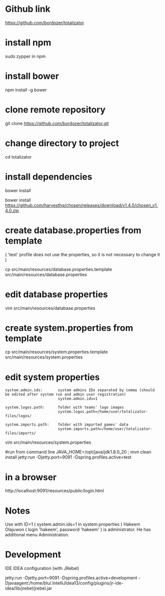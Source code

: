 # Github link
https://github.com/bordozer/totalizator

# install npm
sudo zypper in npm

# install bower
npm install -g bower

# clone remote repository
git clone https://github.com/bordozer/totalizator.git

# change directory to project
cd totalizator

# install dependencies
bower install

bower install https://github.com/harvesthq/chosen/releases/download/v1.4.0/chosen_v1.4.0.zip

# create database.properties from template
( 'test' profile does not use the properties, so it is not necessary to change it )

cp src/main/resources/database.properties.template src/main/resources/database.properties

# edit database properties
vim src/main/resources/database.properties

# create system.properties from template
cp src/main/resources/system.properties.template src/main/resources/system.properties

# edit system properties

	system.admin.ids:		system admins IDs separated by comma (should be edited after system run and admin user registration)
							system.admin.ids=1

 	system.logos.path: 		folder with teams' logo images
							system.logos.path=/home/user/totalizator-files/logos/

	system.imports.path:	folder with imported games' data
							system.imports.path=/home/user/totalizator-files/imports/

vim src/main/resources/system.properties

#run from command line
JAVA_HOME=/opt/java/jdk1.8.0_20 ; mvn clean install jetty:run -Djetty.port=9091 -Dspring.profiles.active=test

# in a browser
http://localhost:9091/resources/public/login.html

# Notes
Use with ID=1 ( system.admin.ids=1 in system.properties ) Hakeem Olajuwon ( login 'hakeem', password 'hakeem' ) is administrator. He has additional menu Administration.



# Development
IDE IDEA configuration (with JRebel)

jetty:run -Djetty.port=9091 -Dspring.profiles.active=development -Djavaagent:/home/blu/.IntelliJIdea13/config/plugins/jr-ide-idea/lib/jrebel/jrebel.jar


